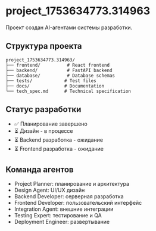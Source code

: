# project_1753634773.314963

Проект создан AI-агентами системы разработки.

## Структура проекта
```
project_1753634773.314963/
├── frontend/          # React frontend
├── backend/           # FastAPI backend  
├── database/          # Database schemas
├── tests/            # Test files
├── docs/             # Documentation
└── tech_spec.md      # Technical specification
```

## Статус разработки
- ✅ Планирование завершено
- ⏳ Дизайн - в процессе
- ⏳ Backend разработка - ожидание
- ⏳ Frontend разработка - ожидание

## Команда агентов
- Project Planner: планирование и архитектура
- Design Agent: UI/UX дизайн
- Backend Developer: серверная разработка
- Frontend Developer: пользовательский интерфейс
- Integration Agent: внешние интеграции
- Testing Expert: тестирование и QA
- Deployment Engineer: развертывание
